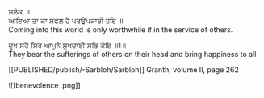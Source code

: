 ਸਲੋਕ ॥  
ਆਇਆ ਤਾ ਕਾ ਸਫਲ ਹੈ ਪਰਉਪਕਾਰੀ ਹੋਇ ॥  
Coming into this world is only worthwhile if in the service of others.  

ਦੂਖ ਸਹੈ ਸਿਰ ਆਪੁਨੇ ਸੁਖਦਾਈ ਸਭਿ ਕੋਇ ॥1॥  
They bear the sufferings of others on their head and bring happiness to all  
  
[[PUBLISHED/publish/-Sarbloh/Sarbloh]] Granth, volume II, page 262

![[benevolence .png]]